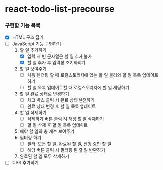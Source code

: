# react-todo-list-precourse

### 구현할 기능 목록

- [x] HTML 구조 잡기
- [ ] JavaScript 기능 구현하기
  1. 할 일 추가하기
     - [x] 입력 시 빈 문자열은 할 일 추가 불가
     - [x] 할 일 추가 후 입력창 초기화하기
  2. 할 일 보여주기
     - [ ] 처음 렌더링 할 때 로컬스토리지에 있는 할 일 불러와 할 일 목록 업데이트 하기
     - [ ] 할 일 목록 업데이트할 때 로컬스토리지에 할 일 세팅하기
  3. 할 일 완료 상태로 변경하기
     - [ ] 체크 박스 클릭 시 완료 상태 반전하기
     - [ ] 완료 상태 변경 후 할 일 목록 업데이트
  4. 할 일 삭제하기
     - [ ] 삭제하기 버튼 클릭 시 해당 할 일 삭제하기
     - [ ] 할 일 삭제 후 할 일 목록 업데이트
  5. 해야 할 일의 총 개수 보여주기
  6. 필터링 하기
     - [ ] 필터: 모든 할 일, 완료된 할 일, 진행 중인 할 일
     - [ ] 해당 버튼 클릭 시 필터링 된 할 일 반환하기
  7. 완료된 할 일 모두 삭제하기
- [ ] CSS 추가하기
